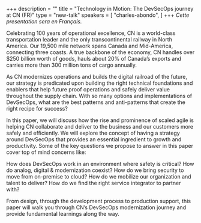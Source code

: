 +++
description = ""
title = "Technology in Motion: The DevSecOps journey at CN (FR)"
type = "new-talk"
speakers = [
        "charles-abondo",
]
+++
*Cette presentation sera en Français.*

Celebrating 100 years of operational excellence, CN is a world-class transportation leader and the only transcontinental railway in North America. Our 19,500 mile network spans Canada and Mid-America, connecting three coasts. A true backbone of the economy, CN handles over $250 billion worth of goods, hauls about 20% of Canada’s exports and carries more than 300 million tons of cargo annually.

As CN modernizes operations and builds the digital railroad of the future, our strategy is predicated upon building the right technical foundations and enablers that help future proof operations and safely deliver value throughout the supply chain. With so many options and implementations of DevSecOps, what are the best patterns and anti-patterns that create the right recipe for success?

In this paper, we will discuss how the rise and prominence of scaled agile is helping CN collaborate and deliver to the business and our customers more safely and efficiently. We will explore the concept of having a strategy around DevSecOps that provides an essential ingredient to growth and productivity. Some of the key questions we propose to answer in this paper cover top of mind concerns like:

How does DevSecOps work in an environment where safety is critical?
How do analog, digital & modernization coexist?
How do we bring security to move from on-premise to cloud?
How do we mobilize our organization and talent to deliver?
How do we find the right service integrator to partner with?

From design, through the development process to production support, this paper will walk you through CN’s DevSecOps modernization journey and provide fundamental learnings along the way.